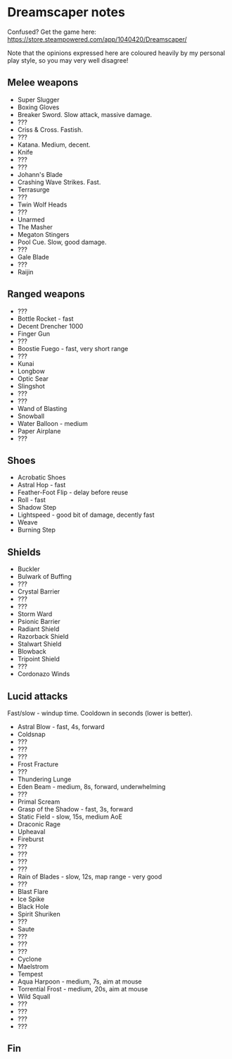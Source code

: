 Dreamscaper notes
=================

Confused? Get the game here: https://store.steampowered.com/app/1040420/Dreamscaper/

Note that the opinions expressed here are coloured heavily by my personal play style,
so you may very well disagree!

Melee weapons
-------------
* Super Slugger
* Boxing Gloves
* Breaker Sword. Slow attack, massive damage.
* ???
* Criss & Cross. Fastish.
* ???
* Katana. Medium, decent.
* Knife
* ???
* ???
* Johann's Blade
* Crashing Wave Strikes. Fast.
* Terrasurge
* ???
* Twin Wolf Heads
* ???
* Unarmed
* The Masher
* Megaton Stingers
* Pool Cue. Slow, good damage.
* ???
* Gale Blade
* ???
* Raijin

Ranged weapons
--------------

* ???
* Bottle Rocket - fast
* Decent Drencher 1000
* Finger Gun
* ???
* Boostie Fuego - fast, very short range
* ???
* Kunai
* Longbow
* Optic Sear
* Slingshot
* ???
* ???
* Wand of Blasting
* Snowball
* Water Balloon - medium
* Paper Airplane
* ???

Shoes
-----
* Acrobatic Shoes
* Astral Hop - fast
* Feather-Foot Flip - delay before reuse
* Roll - fast
* Shadow Step
* Lightspeed - good bit of damage, decently fast
* Weave
* Burning Step

Shields
-------
* Buckler
* Bulwark of Buffing
* ???
* Crystal Barrier
* ???
* ???
* Storm Ward
* Psionic Barrier
* Radiant Shield
* Razorback Shield
* Stalwart Shield
* Blowback
* Tripoint Shield
* ???
* Cordonazo Winds

Lucid attacks
-------------
Fast/slow - windup time. Cooldown in seconds (lower is better).

* Astral Blow - fast, 4s, forward
* Coldsnap
* ???
* ???
* ???
* Frost Fracture
* ???
* Thundering Lunge
* Eden Beam - medium, 8s, forward, underwhelming
* ???
* Primal Scream
* Grasp of the Shadow - fast, 3s, forward
* Static Field - slow, 15s, medium AoE
* Draconic Rage
* Upheaval
* Fireburst
* ???
* ???
* ???
* ???
* Rain of Blades - slow, 12s, map range - very good
* ???
* Blast Flare
* Ice Spike
* Black Hole
* Spirit Shuriken
* ???
* Saute
* ???
* ???
* ???
* Cyclone
* Maelstrom
* Tempest
* Aqua Harpoon - medium, 7s, aim at mouse
* Torrential Frost - medium, 20s, aim at mouse
* Wild Squall
* ???
* ???
* ???
* ???

Fin
---
